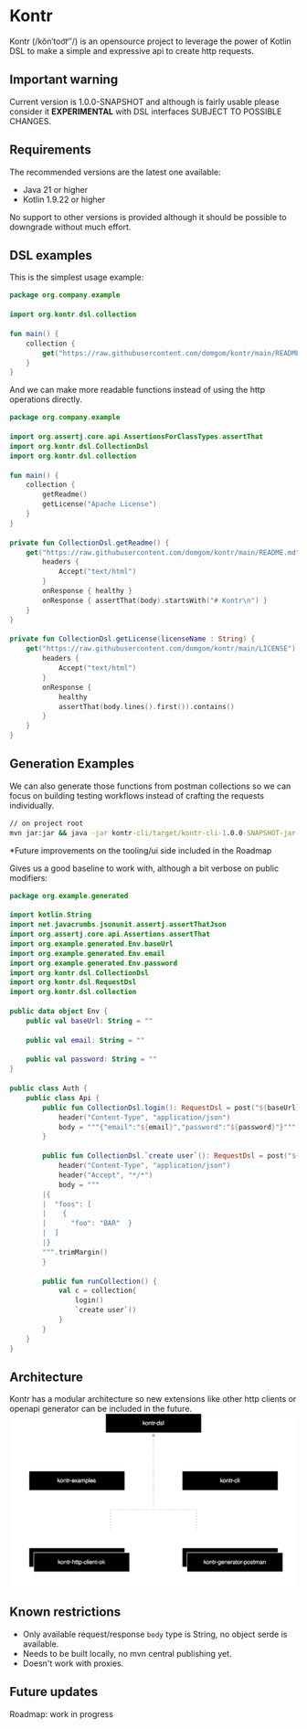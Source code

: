 # Kontr
Kontr (/kŏn′too͝r″/) is an opensource project to leverage the power of Kotlin DSL to make a simple and expressive api to create http requests.

## Important warning
Current version is 1.0.0-SNAPSHOT and although is fairly usable please consider it **EXPERIMENTAL** with DSL interfaces SUBJECT TO POSSIBLE CHANGES.

## Requirements
The recommended versions are the latest one available:
- Java 21 or higher
- Kotlin 1.9.22 or higher

No support to other versions is provided although it should be possible to downgrade without much effort.

## DSL examples
This is the simplest usage example:
```kotlin
package org.company.example

import org.kontr.dsl.collection

fun main() {
    collection {
        get("https://raw.githubusercontent.com/domgom/kontr/main/README.md") { onResponse { ok } }
    }
}
```
And we can make more readable functions instead of using the http operations directly.
```kotlin
package org.company.example

import org.assertj.core.api.AssertionsForClassTypes.assertThat
import org.kontr.dsl.CollectionDsl
import org.kontr.dsl.collection

fun main() {
    collection {
        getReadme()
        getLicense("Apache License")
    }
}

private fun CollectionDsl.getReadme() {
    get("https://raw.githubusercontent.com/domgom/kontr/main/README.md") {
        headers {
            Accept("text/html")
        }
        onResponse { healthy }
        onResponse { assertThat(body).startsWith("# Kontr\n") }
    }
}

private fun CollectionDsl.getLicense(licenseName : String) {
    get("https://raw.githubusercontent.com/domgom/kontr/main/LICENSE") {
        headers {
            Accept("text/html")
        }
        onResponse {
            healthy
            assertThat(body.lines().first()).contains()
        }
    }
}
```

## Generation Examples
We can also generate those functions from postman collections so we can focus on building testing workflows instead of crafting the requests individually.
```cmd
// on project root
mvn jar:jar && java -jar kontr-cli/target/kontr-cli-1.0.0-SNAPSHOT-jar-with-dependencies.jar gp "kontr-generator-postman/src/test/resources/auth.postman_collection.json" "kontr-cli/target/generated-sources/postman" "org.example.generated" "Auth"
```
*Future improvements on the tooling/ui side included in the Roadmap

Gives us a good baseline  to work with, although a bit verbose on public modifiers:
```kotlin
package org.example.generated

import kotlin.String
import net.javacrumbs.jsonunit.assertj.assertThatJson
import org.assertj.core.api.Assertions.assertThat
import org.example.generated.Env.baseUrl
import org.example.generated.Env.email
import org.example.generated.Env.password
import org.kontr.dsl.CollectionDsl
import org.kontr.dsl.RequestDsl
import org.kontr.dsl.collection

public data object Env {
    public val baseUrl: String = ""

    public val email: String = ""

    public val password: String = ""
}

public class Auth {
    public class Api {
        public fun CollectionDsl.login(): RequestDsl = post("${baseUrl}/api/login"){
            header("Content-Type", "application/json")
            body = """{"email":"${email}","password":"${password}"}"""
        }

        public fun CollectionDsl.`create user`(): RequestDsl = post("${baseUrl}/api/user"){
            header("Content-Type", "application/json")
            header("Accept", "*/*")
            body = """
        |{
        |  "foos": [
        |    {
        |      "foo": "BAR"  }
        |  ]
        |}
        """.trimMargin()
        }

        public fun runCollection() {
            val c = collection{
                login()
                `create user`()
            }
        }
    }
}
```
## Architecture
Kontr has a modular architecture so new extensions like other http clients or openapi generator can be included in the future.
![Dependency Diagram](.img/kontr-deps.svg)

## Known restrictions
- Only available request/response `body` type is String, no object serde is available.
- Needs to be built locally, no mvn central publishing yet.
- Doesn't work with proxies.

## Future updates
Roadmap: work in progress
